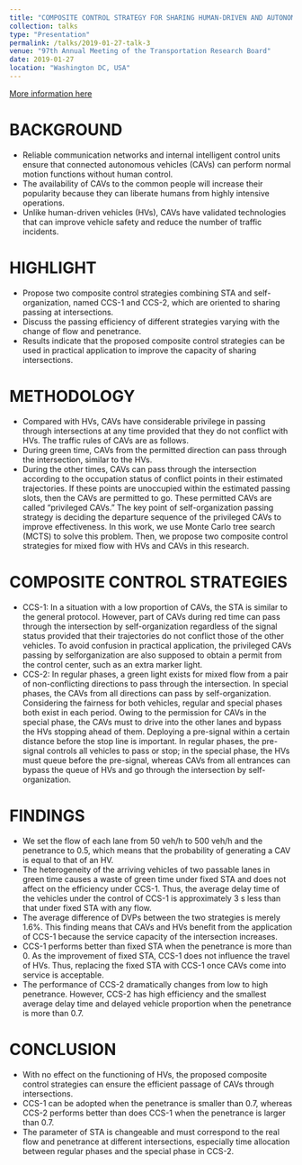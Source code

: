 ```yaml
---
title: "COMPOSITE CONTROL STRATEGY FOR SHARING HUMAN-DRIVEN AND AUTONOMOUS VEHICLE INTERSECTIONS"
collection: talks
type: "Presentation"
permalink: /talks/2019-01-27-talk-3
venue: "97th Annual Meeting of the Transportation Research Board"
date: 2019-01-27
location: "Washington DC, USA"
---
```


[More information here](http://exampleurl.com)

# BACKGROUND
* Reliable communication networks and internal intelligent control units ensure that connected autonomous vehicles (CAVs) can perform normal motion functions without human control.
* The availability of CAVs to the common people will increase their popularity because they can liberate humans from highly intensive operations.
* Unlike human-driven vehicles (HVs), CAVs have validated technologies that can improve vehicle safety and reduce the number of traffic incidents.

# HIGHLIGHT
* Propose two composite control strategies combining STA and self-organization, named CCS-1 and CCS-2, which are oriented to sharing passing at intersections.
* Discuss the passing efficiency of different strategies varying with the change of flow and penetrance.
* Results indicate that the proposed composite control strategies can be used in practical application to improve the capacity of sharing intersections.

# METHODOLOGY
* Compared with HVs, CAVs have considerable privilege in passing through intersections at any time provided that they do not conflict with HVs. The traffic rules of CAVs are as follows.
* During green time, CAVs from the permitted direction can pass through the intersection, similar to the HVs.
* During the other times, CAVs can pass through the intersection according to the occupation status of conflict points in their estimated trajectories. If these points are unoccupied within the estimated passing slots, then the CAVs are permitted to go. These permitted CAVs are called “privileged CAVs.” The key point of self-organization passing strategy is deciding the departure sequence of the privileged CAVs to improve effectiveness. In this work, we use Monte Carlo tree search (MCTS) to solve this problem. Then, we propose two composite control strategies for mixed flow with HVs and CAVs in this research.

# COMPOSITE CONTROL STRATEGIES 

*  CCS-1:
  In a situation with a low proportion of CAVs, the STA is similar to the general protocol. However, part of CAVs during red time can pass through the intersection by self-organization regardless of the signal status provided that their trajectories do not conflict those of the other vehicles. To avoid confusion in practical application, the privileged CAVs passing by selforganization are also supposed to obtain a permit from the control center, such as an extra marker light.
* CCS-2:
  In regular phases, a green light exists for mixed flow from a pair of non-conflicting directions to pass through the intersection. In special phases, the CAVs from all directions can pass by self-organization. Considering the fairness for both vehicles, regular and special phases both exist in each period. Owing to the permission for CAVs in the special phase, the CAVs must to drive into the other lanes and bypass the HVs stopping ahead of them. Deploying a pre-signal within a certain distance before the stop line is important. In regular phases, the pre-signal controls all vehicles to pass or stop; in the special phase, the HVs must queue before the pre-signal, whereas CAVs from all entrances can bypass the queue of HVs and go through the intersection by self-organization. 

# FINDINGS
* We set the flow of each lane from 50 veh/h to 500 veh/h and the penetrance to 0.5, which means that the probability of generating a CAV is equal to that of an HV. 
* The heterogeneity of the arriving vehicles of two passable lanes in green time causes a waste of green time under fixed STA and does not affect on the efficiency under CCS-1. Thus, the average delay time of the vehicles under the control of CCS-1 is approximately 3 s less than that under fixed STA with any flow.
* The average difference of DVPs between the two strategies is merely 1.6%. This finding means that CAVs and HVs benefit from the application of CCS-1 because the service capacity of the intersection increases.
* CCS-1 performs better than fixed STA when the penetrance is more than 0. As the improvement of fixed STA, CCS-1 does not influence the travel of HVs. Thus, replacing the fixed STA with CCS-1 once CAVs come into service is acceptable.
* The performance of CCS-2 dramatically changes from low to high penetrance. However, CCS-2 has high efficiency and the smallest average delay time and delayed vehicle proportion when the penetrance is more than 0.7.

# CONCLUSION
* With no effect on the functioning of HVs, the proposed composite control strategies can ensure the efficient passage of CAVs through intersections.
* CCS-1 can be adopted when the penetrance is smaller than 0.7, whereas CCS-2 performs better than does CCS-1 when the penetrance is larger than 0.7.
* The parameter of STA is changeable and must correspond to the real flow and penetrance at different intersections, especially time allocation between regular phases and the special phase in CCS-2.
